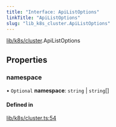 ```yaml
---
title: "Interface: ApiListOptions"
linkTitle: "ApiListOptions"
slug: "lib_k8s_cluster.ApiListOptions"
---
```


[lib/k8s/cluster](../modules/lib_k8s_cluster.md).ApiListOptions

## Properties

### namespace

• `Optional` **namespace**: `string` \| `string`[]

#### Defined in

[lib/k8s/cluster.ts:54](https://github.com/kinvolk/headlamp/blob/490b989/frontend/src/lib/k8s/cluster.ts#L54)

